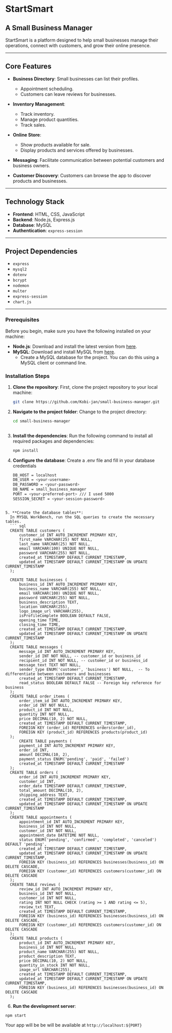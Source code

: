 # StartSmart 
## A Small Business Manager

StartSmart is a platform designed to help small businesses manage their operations, connect with customers, and grow their online presence. 

---

## Core Features
- **Business Directory**: Small businesses can list their profiles. 
  - Appointment scheduling.
  - Customers can leave reviews for businesses.

- **Inventory Management**: 
  - Track inventory.
  - Manage product quantities.
  - Track sales.

- **Online Store**: 
  - Show products available for sale.
  - Display products and services offered by businesses.

- **Messaging**: Facilitate communication between potential customers and business owners.

- **Customer Discovery**: Customers can browse the app to discover products and businesses.

---

## Technology Stack
- **Frontend**: HTML, CSS, JavaScript
- **Backend**: Node.js, Express.js
- **Database**: MySQL
- **Authentication**: `express-session`

---

## Project Dependencies
- `express`
- `mysql2`
- `dotenv`
- `bcrypt`
- `nodemon`
- `multer`
- `express-session`
- `chart.js`

---

### Prerequisites

Before you begin, make sure you have the following installed on your machine:

- **Node.js**: Download and install the latest version from [here](https://nodejs.org/).
- **MySQL**: Download and install MySQL from [here](https://www.mysql.com/downloads/).
  - Create a MySQL database for the project. You can do this using a MySQL client or command line.

### Installation Steps

1. **Clone the repository**:
   First, clone the project repository to your local machine:
   ```bash
   git clone https://github.com/Kobi-jan/small-business-manager.git

2. **Navigate to the project folder**:
    Change to the project directory:
    ```bash
    cd small-business-manager
  

3. **Install the dependencies**:
    Run the following command to install all required packages and dependencies:
    ```bash
    npm install 

4. **Configure the database**:
    Create a .env file and fill in your database credentials
    ```bash
    DB_HOST = localhost
    DB_USER = <your-username>
    DB_PASSWORD = <your-password>
    DB_NAME = small_business_manager
    PORT = <your-preferred-port> /// I used 5000
    SESSION_SECRET = <your-session-password>
  ```

5. **Create the database tables**: 
    In MYSQL WorkBench, run the SQL queries to create the necessary tables.
    ``` sql 
    CREATE TABLE customers (
        customer_id INT AUTO_INCREMENT PRIMARY KEY,
        first_name VARCHAR(25) NOT NULL,
        last_name VARCHAR(25) NOT NULL,
        email VARCHAR(100) UNIQUE NOT NULL,
        password VARCHAR(255) NOT NULL,
        created_at TIMESTAMP DEFAULT CURRENT_TIMESTAMP,
        updated_at TIMESTAMP DEFAULT CURRENT_TIMESTAMP ON UPDATE CURRENT_TIMESTAMP
    );

    CREATE TABLE businesses (
        business_id INT AUTO_INCREMENT PRIMARY KEY,
        business_name VARCHAR(255) NOT NULL,
        email VARCHAR(100) UNIQUE NOT NULL, 
        password VARCHAR(255) NOT NULL,
        business_description TEXT,
        location VARCHAR(255),
        logo_image_url VARCHAR(255),
        isProfileComplete BOOLEAN DEFAULT FALSE,
        opening_time TIME,
        closing_time TIME,
        created_at TIMESTAMP DEFAULT CURRENT_TIMESTAMP,
        updated_at TIMESTAMP DEFAULT CURRENT_TIMESTAMP ON UPDATE CURRENT_TIMESTAMP
    );
    CREATE TABLE messages (
        message_id INT AUTO_INCREMENT PRIMARY KEY,
        sender_id INT NOT NULL, -- customer_id or business_id
        recipient_id INT NOT NULL, -- customer_id or business_id
        message_text TEXT NOT NULL,
        sender_type ENUM('customer', 'business') NOT NULL,  -- To differentiate between customers and businesses
        created_at TIMESTAMP DEFAULT CURRENT_TIMESTAMP,
        read_status BOOLEAN DEFAULT FALSE -- Foreign key reference for business
    );
    CREATE TABLE order_items (
        order_item_id INT AUTO_INCREMENT PRIMARY KEY,
        order_id INT NOT NULL,
        product_id INT NOT NULL,
        quantity INT NOT NULL,
        price DECIMAL(10, 2) NOT NULL,
        created_at TIMESTAMP DEFAULT CURRENT_TIMESTAMP,
        FOREIGN KEY (order_id) REFERENCES orders(order_id),
        FOREIGN KEY (product_id) REFERENCES products(product_id)
    );
        CREATE TABLE payments (
        payment_id INT AUTO_INCREMENT PRIMARY KEY,
        order_id INT,
        amount DECIMAL(10, 2),
        payment_status ENUM('pending', 'paid', 'failed')
        created_at TIMESTAMP DEFAULT CURRENT_TIMESTAMP
    );
    CREATE TABLE orders (
        order_id INT AUTO_INCREMENT PRIMARY KEY,
        customer_id INT,
        order_date TIMESTAMP DEFAULT CURRENT_TIMESTAMP,
        total_amount DECIMAL(10, 2),
        shipping_address TEXT,
        created_at TIMESTAMP DEFAULT CURRENT_TIMESTAMP,
        updated_at TIMESTAMP DEFAULT CURRENT_TIMESTAMP ON UPDATE CURRENT_TIMESTAMP
    );
    CREATE TABLE appointments (
        appointment_id INT AUTO_INCREMENT PRIMARY KEY,
        business_id INT NOT NULL,
        customer_id INT NOT NULL,
        appointment_date DATETIME NOT NULL,
        status ENUM('pending', 'confirmed', 'completed', 'canceled') DEFAULT 'pending',
        created_at TIMESTAMP DEFAULT CURRENT_TIMESTAMP,
        updated_at TIMESTAMP DEFAULT CURRENT_TIMESTAMP ON UPDATE CURRENT_TIMESTAMP,
        FOREIGN KEY (business_id) REFERENCES businesses(business_id) ON DELETE CASCADE,
        FOREIGN KEY (customer_id) REFERENCES customers(customer_id) ON DELETE CASCADE
    );
    CREATE TABLE reviews (
        review_id INT AUTO_INCREMENT PRIMARY KEY,
        business_id INT NOT NULL,
        customer_id INT NOT NULL,
        rating INT NOT NULL CHECK (rating >= 1 AND rating <= 5),
        review_txt TEXT,
        created_at TIMESTAMP DEFAULT CURRENT_TIMESTAMP,
        FOREIGN KEY (business_id) REFERENCES businesses(business_id) ON DELETE CASCADE,
        FOREIGN KEY (customer_id) REFERENCES customers(customer_id) ON DELETE CASCADE
    );
    CREATE TABLE products (
        product_id INT AUTO_INCREMENT PRIMARY KEY,
        business_id INT NOT NULL,
        product_name VARCHAR(255) NOT NULL,
        product_description TEXT,
        price DECIMAL(10, 2) NOT NULL,
        quantity_in_stock INT NOT NULL,
        image_url VARCHAR(255),
        created_at TIMESTAMP DEFAULT CURRENT_TIMESTAMP,
        updated_at TIMESTAMP DEFAULT CURRENT_TIMESTAMP ON UPDATE CURRENT_TIMESTAMP,
        FOREIGN KEY (business_id) REFERENCES businesses(business_id) ON DELETE CASCADE
    );
  ```
6. **Run the development server**:
  ```
  npm start
  ```
Your app will be be will be available at `http://localhost:${PORT}`
    






